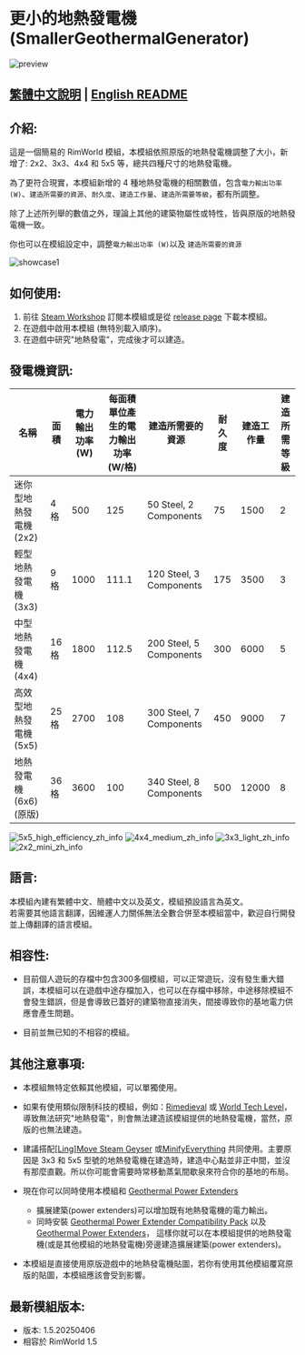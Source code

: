 # 更小的地熱發電機 (SmallerGeothermalGenerator)

![preview](./Media/preview.png)

[繁體中文說明](./README.zh.md) | [English README](./README.md)
-
## 介紹:
這是一個簡易的 RimWorld 模組，本模組依照原版的地熱發電機調整了大小，新增了: 2x2、3x3、4x4 和 5x5 等，總共四種尺寸的地熱發電機。

為了更符合現實，本模組新增的 4 種地熱發電機的相關數值，包含`電力輸出功率 (W)`、`建造所需要的資源`、`耐久度`、`建造工作量`、`建造所需要等級`，都有所調整。

除了上述所列舉的數值之外，理論上其他的建築物屬性或特性，皆與原版的地熱發電機一致。

你也可以在模組設定中，調整`電力輸出功率 (W)`以及 `建造所需要的資源`

![showcase1](./Media/showcase1.png)

## 如何使用:
1. 前往 [Steam Workshop](https://steamcommunity.com/sharedfiles/filedetails/?id=3456671049) 訂閱本模組或是從 [release page](https://github.com/emoryoakley/SmallerGeothermalGenerator/releases) 下載本模組。
2. 在遊戲中啟用本模組 (無特別載入順序)。
3. 在遊戲中研究"地熱發電"，完成後才可以建造。

## 發電機資訊:
| 名稱                        | 面積           | 電力輸出功率 (W) | 每面積單位產生的電力輸出功率 (W/格) | 建造所需要的資源       | 耐久度 | 建造工作量 | 建造所需等級 |
|-----------------------------|----------------|------------------|----------------------------------|------------------------|--------|------------|---------------|
| 迷你型地熱發電機 (2x2)      | 4 格           | 500              | 125                              | 50 Steel, 2 Components | 75     | 1500       | 2             |
| 輕型地熱發電機 (3x3)        | 9 格           | 1000             | 111.1                           | 120 Steel, 3 Components| 175    | 3500       | 3             |
| 中型地熱發電機 (4x4)        | 16 格          | 1800             | 112.5                           | 200 Steel, 5 Components| 300    | 6000       | 5             |
| 高效型地熱發電機 (5x5)      | 25 格          | 2700             | 108                              | 300 Steel, 7 Components| 450    | 9000       | 7             |
| 地熱發電機 (6x6) (原版)     | 36 格          | 3600             | 100                              | 340 Steel, 8 Components| 500    | 12000      | 8             |

![5x5_high_efficiency_zh_info](./Media/5x5_high_efficiency_zh_info.png)
![4x4_medium_zh_info](./Media/4x4_medium_zh_info.png)
![3x3_light_zh_info](./Media/3x3_light_zh_info.png)
![2x2_mini_zh_info](./Media/2x2_mini_zh_info.png)

## 語言:
本模組內建有繁體中文、簡體中文以及英文，模組預設語言為英文。  
若需要其他語言翻譯，因維運人力關係無法全數合併至本模組當中，歡迎自行開發並上傳翻譯的語言模組。

## 相容性:
- 目前個人遊玩的存檔中包含300多個模組，可以正常遊玩，沒有發生重大錯誤，本模組可以在遊戲中途存檔加入，也可以在存檔中移除，中途移除模組不會發生錯誤，但是會導致已蓋好的建築物直接消失，間接導致你的基地電力供應會產生問題。

- 目前並無已知的不相容的模組。

## 其他注意事項:
- 本模組無特定依賴其他模組，可以單獨使用。

- 如果有使用類似限制科技的模組，例如：[Rimedieval](https://steamcommunity.com/sharedfiles/filedetails/?id=2516523040) 或 [World Tech Level](https://steamcommunity.com/sharedfiles/filedetails/?id=3414187030)，導致無法研究"地熱發電"，則會無法建造該模組提供的地熱發電機，當然，原版的也無法建造。

- 建議搭配[[Ling]Move Steam Geyser](https://steamcommunity.com/sharedfiles/filedetails/?id=1547361568) 或[MinifyEverything](https://steamcommunity.com/sharedfiles/filedetails/?id=872762753) 共同使用。主要原因是 3x3 和 5x5 型號的地熱發電機在建造時，建造中心點並非正中間，並沒有那麼直觀。所以你可能會需要時常移動蒸氣間歇泉來符合你的基地的布局。

- 現在你可以同時使用本模組和 [Geothermal Power Extenders](https://steamcommunity.com/sharedfiles/filedetails/?id=3373466885)
    - 擴展建築(power extenders)可以增加既有地熱發電機的電力輸出。
    - 同時安裝 [Geothermal Power Extender Compatibility Pack](https://steamcommunity.com/sharedfiles/filedetails/?id=3460251810) 以及 [Geothermal Power Extenders](https://steamcommunity.com/sharedfiles/filedetails/?id=3373466885)， 這樣你就可以在本模組提供的地熱發電機(或是其他模組的地熱發電機)旁邊建造擴展建築(power extenders)。

- 本模組是直接使用原版遊戲中的地熱發電機貼圖，若你有使用其他模組覆寫原版的貼圖，本模組應該會受到影響。

## 最新模組版本:
- 版本: 1.5.20250406
- 相容於 RimWorld 1.5
